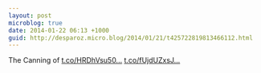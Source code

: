 ```yaml
---
layout: post
microblog: true
date: 2014-01-22 06:13 +1000
guid: http://desparoz.micro.blog/2014/01/21/t425722819813466112.html
---
```

The Canning of [t.co/HRDhVsu50...](http://t.co/HRDhVsu508) [t.co/fUjdUZxsJ...](http://t.co/fUjdUZxsJS)
